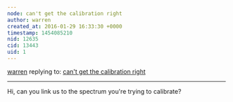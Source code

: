 ```yaml
---
node: can't get the calibration right
author: warren
created_at: 2016-01-29 16:33:30 +0000
timestamp: 1454085210
nid: 12635
cid: 13443
uid: 1
---
```




[warren](../profile/warren) replying to: [can't get the calibration right](../notes/eigentuininhuis/01-29-2016/can-t-get-the-calibration-right)

----
Hi, can you link us to the spectrum you're trying to calibrate?